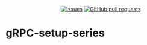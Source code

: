 <p align="center">
  <a href="https://github.com/mingyuchoo/gRPC-setup-series/issues"><img alt="Issues" src="https://img.shields.io/github/issues/mingyuchoo/gRPC-setup-series?color=appveyor" /></a>
  <a href="https://github.com/mingyuchoo/gRPC-setup-series/pulls"><img alt="GitHub pull requests" src="https://img.shields.io/github/issues-pr/mingyuchoo/gRPC-setup-series?color=appveyor" /></a>
</p>

# gRPC-setup-series